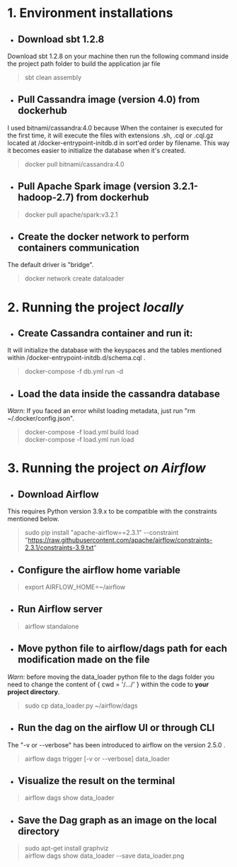 # 1. Environment installations

- ## Download sbt 1.2.8
Download sbt 1.2.8 on your machine then run the following command inside the project path folder to build the application jar file
>sbt clean assembly 

- ## Pull Cassandra image (version 4.0) from dockerhub 
I used bitnami/cassandra:4.0 because When the container is executed for the first time, it will execute the files with extensions .sh, .cql or .cql.gz located at /docker-entrypoint-initdb.d in sort'ed order by filename. This way it becomes easier to initialize the database when it's created.
>docker pull bitnami/cassandra:4.0

- ## Pull Apache Spark image (version 3.2.1-hadoop-2.7) from dockerhub
>docker pull apache/spark:v3.2.1

- ## Create the docker network to perform containers communication
The default driver is "bridge".
>docker network create dataloader

# 2. Running the project *locally* 

- ## Create Cassandra container and run it: 
It will initialize the database with the keyspaces and the tables mentioned within /docker-entrypoint-initdb.d/schema.cql .
>docker-compose -f db.yml run -d

- ## Load the data inside the cassandra database
*Warn*: If you faced an error whilst loading metadata, just run "rm  ~/.docker/config.json".
>docker-compose -f load.yml build load  
>docker-compose -f load.yml run load

# 3. Running the project *on Airflow*

- ## Download Airflow
This requires Python version 3.9.x to be compatible with the constraints mentioned below.
>sudo pip install "apache-airflow==2.3.1" --constraint "https://raw.githubusercontent.com/apache/airflow/constraints-2.3.1/constraints-3.9.txt"

- ## Configure the airflow home variable
>export AIRFLOW_HOME=~/airflow

- ## Run Airflow server
>airflow standalone

- ## Move python file to airflow/dags path for each modification made on the file
*Warn*: before moving the data_loader python file to the dags folder you need to change the content of { cwd = '/.../' } within the code to **your project directory**.
>sudo cp data_loader.py ~/airflow/dags

- ## Run the dag on the airflow UI or through CLI
The "-v or --verbose" has been introduced to airflow on the version 2.5.0 .
>airflow dags trigger  [-v or --verbose] data_loader

- ## Visualize the result on the terminal
>airflow dags show data_loader

- ## Save the Dag graph as an image on the local directory
>sudo apt-get install graphviz  
>airflow dags show data_loader --save data_loader.png










